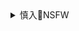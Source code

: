 <details><summary>慎入🔞NSFW</summary>

Not Safe For Work
![](https://upload.wikimedia.org/wikipedia/commons/thumb/d/d3/Biohazard_Symbol_Specification.png/210px-Biohazard_Symbol_Specification.png)

<details><summary><b>风险自理Use At Your Own Risk🈲</summary>

### 苏晓康：亚细亚的阴影来到太平洋
https://2newcenturynet.blogspot.com/2020/06/blog-post_260.html

#### 大一统欲望的延长
#### 造岛：内陆型思维来到海洋
#### zq保卫战契合海洋战略
#### 长程历史的阴影

### 苏晓康：可操控的民粹运动
https://2newcenturynet.blogspot.com/2020/06/blog-post_385.html

### 二大爷│端午：故国失落两千年
https://2newcenturynet.blogspot.com/2020/06/blog-post_180.html

彼即肆然而为帝，过而为政于天下，则连有蹈东海而死耳，吾不忍为之民也。

</details>
</details>
